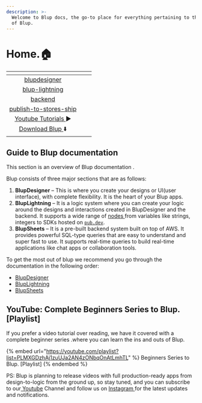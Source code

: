 ```yaml
---
description: >-
  Welcome to Blup docs, the go-to place for everything pertaining to the innards
  of Blup.
---
```


# Home.🏠



<table data-view="cards"><thead><tr><th align="center"></th><th></th><th></th></tr></thead><tbody><tr><td align="center"><a data-mention href="wiki/blupdesigner/">blupdesigner</a></td><td></td><td></td></tr><tr><td align="center"><a data-mention href="wiki/blup-lightning/">blup-lightning</a></td><td></td><td></td></tr><tr><td align="center"><a data-mention href="wiki/backend/">backend</a></td><td></td><td></td></tr><tr><td align="center"><a data-mention href="wiki/publish-to-stores-ship/">publish-to-stores-ship</a></td><td></td><td></td></tr><tr><td align="center"><a href="https://www.youtube.com/watch?v=QHQiDpPJYcQ&#x26;list=PLMXGDzhAj1zuUJa2AN4zONbqOnAtLmhTL&#x26;ab_channel=Blup">Youtube Tutorials </a>▶️</td><td></td><td></td></tr><tr><td align="center"><a href="https://blup.in/downloads">Download Blup </a>⬇️</td><td></td><td></td></tr></tbody></table>

## Guide to Blup documentation

This section is an overview of Blup documentation .&#x20;

Blup consists of three major sections that are as follows:

1. **BlupDesigner** – This is where you create your designs or UI(user interface), with complete flexibility. It is the heart of your Blup apps.
2. **BlupLightning** – It is a logic system where you can create your logic around the designs and interactions created in BlupDesigner and the backend. It supports a wide range of [nodes ](wiki/blup-lightning/blup-sheet-node.md)from variables like strings, integers to SDKs hosted on [`pub.dev`](https://www.pub.dev).
3. **BlupSheets** – It is a pre-built backend system built on top of AWS. It provides powerful SQL-type queries that are easy to understand and super fast to use. It supports real-time queries to build real-time applications like chat apps or collaboration tools.

To get the most out of blup we recommend you go through the documentation in the following order:&#x20;

* [BlupDesigner](wiki/blupdesigner/)
* [BlupLightning](wiki/blup-lightning/)
* [BlupSheets](wiki/backend/)

## YouTube: Complete Beginners Series to Blup. \[Playlist]

If you prefer a video tutorial over reading, we have it covered with a complete beginner series .where you can learn the ins and outs of Blup.

{% embed url="https://youtube.com/playlist?list=PLMXGDzhAj1zuUJa2AN4zONbqOnAtLmhTL" %}
Beginners Series to Blup. \[Playlist]
{% endembed %}

PS: Blup is planning to release videos with full production-ready apps from design-to-logic from the ground up, so stay tuned, and you can subscribe to our[ Youtube](https://www.youtube.com/channel/UCtHCCHdBcPAlwxWkeAIUxtg) Channel and follow us on [Instagram ](https://instagram.com/blup\_tool?igshid=YmMyMTA2M2Y=)for the latest updates and notifications.
